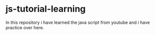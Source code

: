 # js-tutorial-learning
In this repository i have learned the java script from youtube and i have practice over here.
